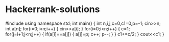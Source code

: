 # Hackerrank-solutions
#include<iostream>
using namespace std;
int main()
{
    int n,i,j,c=0,c1=0,p=-1;
    cin>>n;
    int a[n];
    for(i=0;i<n;i++)
    {
        cin>>a[i];
    }
    for(i=0;i<n;i++)
    {
        c=1;
        for(j=i+1;j<n;j++)
        {
            if(a[i]==a[j])
            {
                a[j]=p;
                c++;
                p--;
            }
        }
        c1+=c/2;
    }
    cout<<c1;
}
